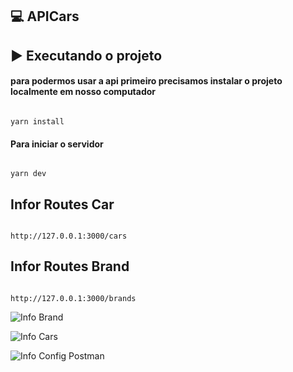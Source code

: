 ## 💻 APICars

## ▶️ Executando o projeto

#### para podermos usar a api primeiro precisamos instalar o projeto localmente em nosso computador

```

yarn install

```

#### Para iniciar o servidor

```

yarn dev

```

## Infor Routes Car

```

http://127.0.0.1:3000/cars

```

## Infor Routes Brand

```

http://127.0.0.1:3000/brands

```

![Info Brand](https://raw.githubusercontent.com/PedroCoutoCampos/Otterwise_Dev/Semana_13/Projeto_09/main/public/images/DOC/BrandsID.PNG)

![Info Cars](https://raw.githubusercontent.com/PedroCoutoCampos/Otterwise_Dev/Semana_13/Projeto_09/public/images/DOC/CarsID.PNG)

![Info Config Postman](https://raw.githubusercontent.com/PedroCoutoCampos/Otterwise_Dev/Semana_13/Projeto_09/public/images/DOC/Information.PNG)
